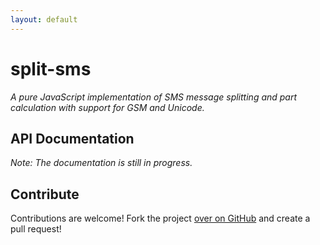 ```yaml
---
layout: default
---
```


**split-sms**
===========
<span id="summary">*A pure JavaScript implementation of SMS message splitting and part calculation with support for GSM and Unicode.*</span>

## API Documentation

*Note: The documentation is still in progress.*

## Contribute
Contributions are welcome! Fork the project [over on GitHub](https://github.com/codesleuth/split-sms "split-sms") and create a pull request!